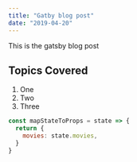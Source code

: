 ```yaml
---
title: "Gatby blog post"
date: "2019-04-20"
---
```


This is the gatsby blog post

## Topics Covered

1. One
2. Two
3. Three

```javascript
const mapStateToProps = state => {
  return {
    movies: state.movies,
  }
}
```
